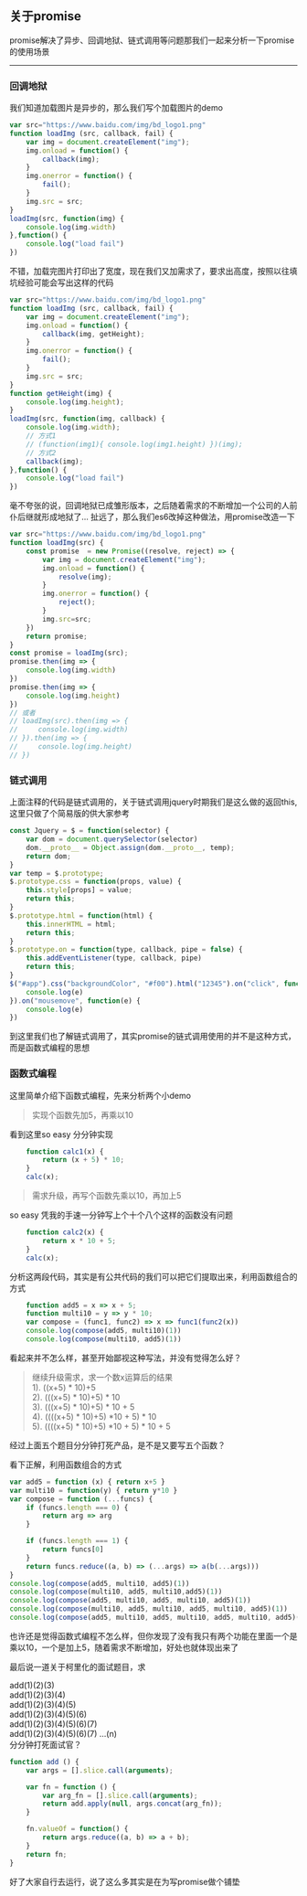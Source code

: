 ## 关于promise

promise解决了异步、回调地狱、链式调用等问题那我们一起来分析一下promise的使用场景

------

### 回调地狱


我们知道加载图片是异步的，那么我们写个加载图片的demo
```javascript 1.6
var src="https://www.baidu.com/img/bd_logo1.png"
function loadImg (src, callback, fail) {
    var img = document.createElement("img");
    img.onload = function() {
        callback(img);
    }
    img.onerror = function() {
        fail();
    }
    img.src = src;
}
loadImg(src, function(img) {
    console.log(img.width)
},function() {
    console.log("load fail")
})
```

不错，加载完图片打印出了宽度，现在我们又加需求了，要求出高度，按照以往填坑经验可能会写出这样的代码

```javascript 1.6
var src="https://www.baidu.com/img/bd_logo1.png"
function loadImg (src, callback, fail) {
    var img = document.createElement("img");
    img.onload = function() {
        callback(img, getHeight);
    }
    img.onerror = function() {
        fail();
    }
    img.src = src;
}
function getHeight(img) {
    console.log(img.height);
}
loadImg(src, function(img, callback) {
    console.log(img.width);
    // 方式1
    // (function(img1){ console.log(img1.height) })(img);
    // 方式2
    callback(img);
},function() {
    console.log("load fail")
})
```

毫不夸张的说，回调地狱已成雏形版本，之后随着需求的不断增加一个公司的人前仆后继就形成地狱了...
扯远了，那么我们es6改掉这种做法，用promise改造一下

```javascript 1.6
var src="https://www.baidu.com/img/bd_logo1.png"
function loadImg(src) {
    const promise  = new Promise((resolve, reject) => {
        var img = document.createElement("img");
        img.onload = function() {
            resolve(img);
        }
        img.onerror = function() {
            reject();
        }
        img.src=src;
    })
    return promise;
}
const promise = loadImg(src);
promise.then(img => {
    console.log(img.width)
})
promise.then(img => {
    console.log(img.height)
})
// 或者
// loadImg(src).then(img => {
//     console.log(img.width)
// }).then(img => {
//     console.log(img.height)
// })
```


### 链式调用

上面注释的代码是链式调用的，关于链式调用jquery时期我们是这么做的返回this,这里只做了个简易版的供大家参考

```javascript 1.6
const Jquery = $ = function(selector) {
    var dom = document.querySelector(selector)
    dom.__proto__ = Object.assign(dom.__proto__, temp);
    return dom;
}
var temp = $.prototype;
$.prototype.css = function(props, value) {
    this.style[props] = value;
    return this;
}
$.prototype.html = function(html) {
    this.innerHTML = html;
    return this;
}
$.prototype.on = function(type, callback, pipe = false) {
    this.addEventListener(type, callback, pipe)
    return this;
}
$("#app").css("backgroundColor", "#f00").html("12345").on("click", function(e){
    console.log(e)
}).on("mousemove", function(e) {
    console.log(e)
})
```

到这里我们也了解链式调用了，其实promise的链式调用使用的并不是这种方式，而是函数式编程的思想

### 函数式编程

这里简单介绍下函数式编程，先来分析两个小demo

>实现个函数先加5，再乘以10

看到这里so easy 分分钟实现

```javascript 1.6
    function calc1(x) {
        return (x + 5) * 10;
    }
    calc(x);
```

> 需求升级，再写个函数先乘以10，再加上5

so easy 凭我的手速一分钟写上个十个八个这样的函数没有问题

```javascript 1.6
    function calc2(x) {
        return x * 10 + 5;
    }
    calc(x);
```

分析这两段代码，其实是有公共代码的我们可以把它们提取出来，利用函数组合的方式

```javascript 1.6
    function add5 = x => x + 5;
    function multi10 = y => y * 10;
    var compose = (func1, func2) => x => func1(func2(x))
    console.log(compose(add5, multi10)(1))
    console.log(compose(multi10, add5)(1))
```
看起来并不怎么样，甚至开始鄙视这种写法，并没有觉得怎么好？

>继续升级需求，求一个数x运算后的结果  
1).  ((x+5) * 10)+5  
2).  (((x+5) * 10)+5) * 10  
3).  (((x+5) * 10)+5) * 10 + 5  
4).  ((((x+5) * 10)+5) *10 + 5) * 10  
5).  ((((x+5) * 10)+5) *10 + 5) * 10  + 5

经过上面五个题目分分钟打死产品，是不是又要写五个函数？

看下正解，利用函数组合的方式
```javascript 1.6
var add5 = function (x) { return x+5 }
var multi10 = function(y) { return y*10 }
var compose = function (...funcs) {
    if (funcs.length === 0) {
        return arg => arg
    }

    if (funcs.length === 1) {
        return funcs[0]
    }
    return funcs.reduce((a, b) => (...args) => a(b(...args)))
}
console.log(compose(add5, multi10, add5)(1))
console.log(compose(multi10, add5, multi10,add5)(1))
console.log(compose(add5, multi10, add5, multi10, add5)(1))
console.log(compose(multi10, add5, multi10, add5, multi10, add5)(1))
console.log(compose(add5, multi10, add5, multi10, add5, multi10, add5)(1))
````

也许还是觉得函数式编程不怎么样，但你发现了没有我只有两个功能在里面一个是乘以10，一个是加上5，随着需求不断增加，好处也就体现出来了


最后说一道关于柯里化的面试题目，求

add(1)(2)(3)  
add(1)(2)(3)(4)  
add(1)(2)(3)(4)(5)  
add(1)(2)(3)(4)(5)(6)  
add(1)(2)(3)(4)(5)(6)(7)  
add(1)(2)(3)(4)(5)(6)(7) ...(n)  
分分钟打死面试官？

```javascript 1.6
function add () {
    var args = [].slice.call(arguments);

    var fn = function () {
        var arg_fn = [].slice.call(arguments);
        return add.apply(null, args.concat(arg_fn));
    }

    fn.valueOf = function() {
        return args.reduce((a, b) => a + b);
    }
    return fn;
}
````

好了大家自行去运行，说了这么多其实是在为写promise做个铺垫

